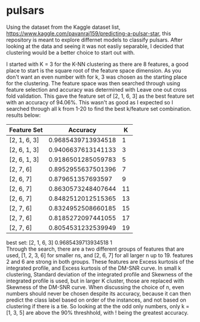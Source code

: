 # pulsars
Using the dataset from the Kaggle dataset list, https://www.kaggle.com/pavanraj159/predicting-a-pulsar-star, this repository is meant to 
explore differnet models to classify pulsars. After looking at the data and seeing it was not easliy separable, I decided that clustering
would be a better choice to start out with.

I started with K = 3 for the K-NN clustering as there are 8 features, a good place to start is the square root of the feature space 
dimension. As you don't want an even number with for k, 3 was chosen as the starting place for the clustering. The feature space was 
then searched through using feature selection and accuracy was determined with Leave one out cross fold validation. This gave the feature
set of [2, 1, 6, 3] as the best feature set with an accuracy of 94.06%. This wasn't as good as I expected so I searched through all k
from 1-20 to find the best k/feature set combination. results below:

| Feature Set | Accuracy | K |
| ------------ | ------------------ | - |
| [2, 1, 6, 3] | 0.9685439713934518 | 1 |
| [2, 6, 1, 3] | 0.9406637613141133 | 3 |
| [2, 6, 1, 3] | 0.9186501285059783 | 5 | 
| [2, 7, 6]    | 0.8952955637501396 | 7 |
| [2, 6, 7]    | 0.879651357693597  | 9 |
| [2, 6, 7]    | 0.8630573248407644 | 11|
| [2, 6, 7]    | 0.8482512012515365 | 13|
| [2, 7, 6]    | 0.8324952508660185 | 15|
| [2, 7, 6]    | 0.8185272097441055 | 17| 
| [2, 7, 6]    | 0.8054531232539949 | 19|
 best set: [2, 1, 6, 3] 0.9685439713934518 1   
    Through the search, there are a two different groups of features that are used, [1, 2, 3, 6] for smaller ns,
    and [2, 6, 7] for all larger n up to 19. features 2 and 6 are strong in both groups. These features are
    Excess kurtosis of the integrated profile, and  Excess kurtosis of the DM-SNR curve. In small k clustering,
    Standard deviation of the integrated profile and Skewness of the integrated profile is used, but in larger
    K cluster, those are replaced with Skewness of the DM-SNR curve. 
    When discussing the choice of n, even numbers should never be chosen despite its accuracy, because it can then 
    predict the class label based on order of the instances, and not based on clustering if there is a tie. So looking 
    at the the odd only numbers, only k = [1, 3, 5] are above the 90% threshhold, with ! being the greatest accuracy.
